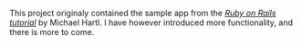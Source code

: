 This project originaly contained the sample app from the [*Ruby on Rails tutorial*](http://railstutorial.org) by Michael Hartl. I have however introduced more functionality, and there is more to come.
